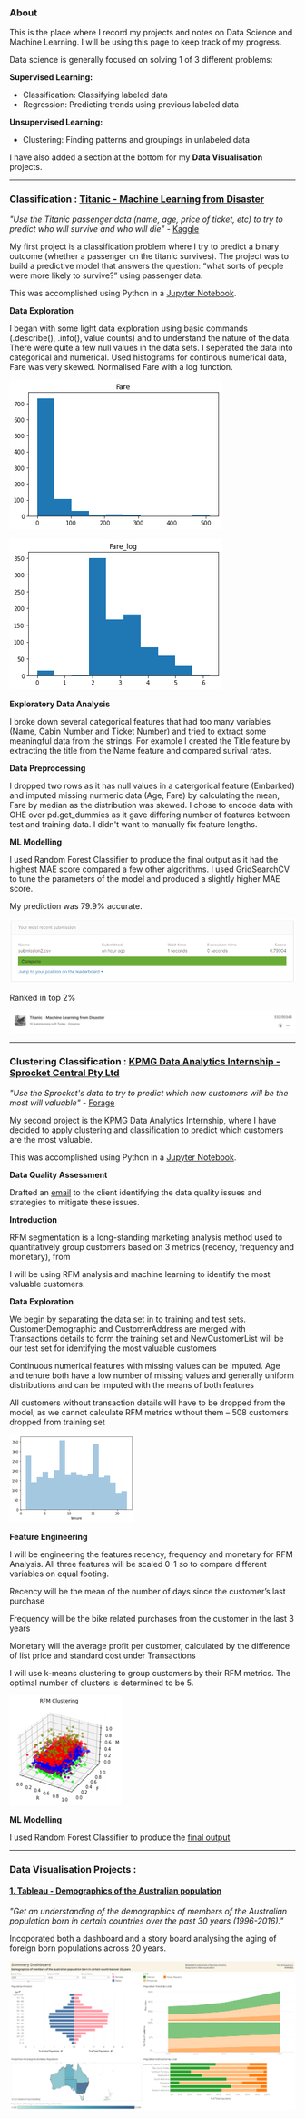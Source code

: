 ### About

This is the place where I record my projects and notes on Data Science and Machine Learning.  I will be using this page to keep track of my progress.

Data science is generally focused on solving 1 of 3 different problems:

**Supervised Learning:**
-	Classification: Classifying labeled data
-	Regression: Predicting trends using previous labeled data

**Unsupervised Learning:**
-	Clustering: Finding patterns and groupings in unlabeled data

I have also added a section at the bottom for my **Data Visualisation** projects.


-------------------------



### Classification : [Titanic - Machine Learning from Disaster](https://github.com/rx229/Tony_Portfolio/tree/main/Titanic)

*"Use the Titanic passenger data (name, age, price of ticket, etc) to try to predict who will survive and who will die"* - [Kaggle](https://www.kaggle.com/c/titanic)

My first project is a classification problem where I try to predict a binary outcome (whether a passenger on the titanic survives). The project was to build a predictive model that answers the question: “what sorts of people were more likely to survive?” using passenger data.

This was accomplished using Python in a [Jupyter Notebook](https://github.com/rx229/Tony_Portfolio/blob/main/Titanic/Titanic.ipynb). 


**Data Exploration**

I began with some light data exploration using basic commands (.describe(), .info(), value counts) and to understand the nature of the data. There were quite a few null values in the data sets.
I seperated the data into categorical and numerical.
Used histograms for continous numerical data, Fare was very skewed. Normalised Fare with a log function.


![image1](Images/skewed2.png)

![image2](Images/normal.png)

**Exploratory Data Analysis**

I broke down several categorical features that had too many variables (Name, Cabin Number and Ticket Number) and tried to extract some meaningful data from the strings. For example I created the Title feature by extracting the title from the Name feature and compared surival rates.

**Data Preprocessing**

I dropped two rows as it has null values in a catergorical feature (Embarked) and imputed missing nurmeric data (Age, Fare) by calculating the mean, Fare by median as the distribution was skewed.
I chose to encode data with OHE over pd.get_dummies as it gave differing number of features between test and training data. I didn't want to manually fix feature lengths. 

**ML Modelling**

I used Random Forest Classifier to produce the final output as it had the highest MAE score compared a few other algorithms.
I used GridSearchCV to tune the parameters of the model and produced a slightly higher MAE score.

My prediction was 79.9% accurate.

![image5](Images/Results.PNG)

Ranked in top 2%

![image6](Images/top.PNG)


-------------------------

### Clustering Classification : [KPMG Data Analytics Internship - Sprocket Central Pty Ltd](https://github.com/rx229/Tony_Portfolio/tree/main/KPMG%20Virtual%20Internship)

*"Use the Sprocket's data to try to predict which new customers will be the most will valuable"* - [Forage](https://www.theforage.com/virtual-internships/theme/m7W4GMqeT3bh9Nb2c/KPMG-Data-Analytics-Virtual-Internship?ref=xbNanDPJMJmAahRrY)

My second project is the KPMG Data Analytics Internship, where I have decided to apply clustering and classification to predict which customers are the most valuable.

This was accomplished using Python in a [Jupyter Notebook](https://github.com/rx229/Tony_Portfolio/blob/main/KPMG%20Virtual%20Internship/Sprocket%20Central%20Pty%20Ltd%20-%20Predict.ipynb). 

**Data Quality Assessment**

Drafted an [email](https://github.com/rx229/Tony_Portfolio/blob/main/KPMG%20Virtual%20Internship/Sprocket%20Central%20Pty%20Ltd%20-%20Data%20Quality%20Assessment.msg) to the client identifying the data quality issues and strategies to mitigate these issues.

**Introduction**

RFM segmentation is a long-standing marketing analysis method used to quantitatively group customers based on 3 metrics (recency, frequency and monetary), from 

I will be using RFM analysis and machine learning to identify the most valuable customers.

**Data Exploration**

We begin by separating the data set in to training and test sets. CustomerDemographic and CustomerAddress are merged with Transactions details to form the training set and NewCustomerList will be our test set for identifying the most valuable customers

Continuous numerical features with missing values can be imputed. Age and tenure both have a low number of missing values and generally uniform distributions and can be imputed with the means of both features

All customers without transaction details will have to be dropped from the model, as we cannot calculate RFM metrics without them – 508 customers dropped from training set

![image1](Images/tenure.png)

**Feature Engineering**

I will be engineering the features recency, frequency and monetary for RFM Analysis. All three features will be scaled 0-1 so to compare different variables on equal footing.

Recency will be the mean of the number of days since the customer’s last purchase

Frequency will be the bike related purchases from the customer in the last 3 years

Monetary will the average profit per customer, calculated by the difference of list price and standard cost under Transactions	

I will use k-means clustering to group customers by their RFM metrics. The optimal number of clusters is determined to be 5.

![image1](Images/cluster.png)

**ML Modelling**

I used Random Forest Classifier to produce the [final output](https://github.com/rx229/Tony_Portfolio/blob/main/KPMG%20Virtual%20Internship/submission.csv)


-------------------------


### Data Visualisation Projects : 

#### [1. Tableau - Demographics of the Australian population](https://github.com/rx229/Tony_Portfolio/blob/main/Data%20Visualisation/Visualisation_of_Australian_Demographic_Data.twbx)

*"Get an understanding of the demographics of members of the Australian population born in certain countries over the past 30 years (1996-2016)."* 

Incoporated both a dashboard and a story board analysing the aging of foreign born populations across 20 years.

![image7](Images/Dash.PNG)
